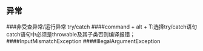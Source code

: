 ## 异常
###非受查异常/运行异常
try/catch
####command + alt + T:选择try/catch语句
catch语句中必须是throwable及其子类否则编译报错；
####InputMismatchException
####IllegalArgumentException
